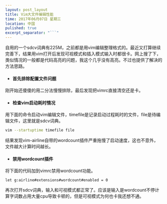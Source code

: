 ```yaml
---
layout: post_layout
title: Vim大文件编辑性能
time: 2017年06月07日 星期三
location: 中国
pulished: true
excerpt_separator: "```"
---
```

自用的一个sdcv词典有225M，之前都是用vim编辑整理格式的。最近又打算继续完善下，结果用vim打开后发现可视模式和插入模式输入时都很卡。网上搜了下，类似情况的一般都是代码高亮的问题，我这个几乎没有高亮。不过也提供了解决的方法思路。

- #### 首先排除配置文件问题

刚开始还傻傻的用二分法慢慢排除，最后发现把vimrc直接清空还是卡。
- #### 检查vim启动耗时情况

用下面的命令启动vim编辑文件，timefile是记录启动过程耗时的文件，file是待编辑文件，这里就是sdcv词典。
```bash
vim --startuptime timefile file
```
结果发现vim-airline自带的wordcount插件严重拖慢了启动速度，这也不意外，文件越大计算时间越长。

- #### 禁用wordcount插件

将下面的代码加到vimrc禁用wordcount功能。
```vim
let g:airline#extensions#wordcount#enabled = 0
```
再次打开sdcv词典，输入和可视模式都正常了。应该是输入是wordcount不停计算字词数占用大量cpu导致卡顿的，但是可视模式为何也卡我还想不通。
